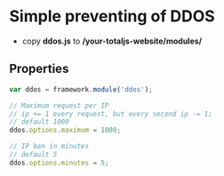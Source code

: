 # Simple preventing of DDOS

- copy **ddos.js** to __/your-totaljs-website/modules/__

## Properties

```javascript
var ddos = framework.module('ddos');

// Maximum request per IP
// ip += 1 every request, but every second ip -= 1;
// default 1000
ddos.options.maximum = 1000;

// IP ban in minutes
// default 5
ddos.options.minutes = 5;
```